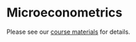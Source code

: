 # Microeconometrics

Please see our [course materials](https://ose-data-science.readthedocs.io) for details.
